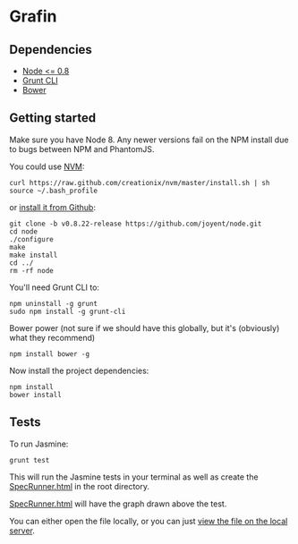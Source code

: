 # Grafin


## Dependencies

* [Node <= 0.8](http://nodejs.org/)
* [Grunt CLI](http://gruntjs.com/getting-started)
* [Bower](http://twitter.github.com/bower/)


## Getting started

Make sure you have Node 8. Any newer versions fail on the NPM install due to bugs between NPM and PhantomJS.

You could use [NVM](https://github.com/creationix/nvm):

	curl https://raw.github.com/creationix/nvm/master/install.sh | sh
	source ~/.bash_profile

 or [install it from Github](http://nodejs.org/dist/v0.8.22/):

	git clone -b v0.8.22-release https://github.com/joyent/node.git
	cd node
	./configure
	make
	make install
	cd ../
	rm -rf node


You'll need Grunt CLI to:
	
	npm uninstall -g grunt
	sudo npm install -g grunt-cli


Bower power (not sure if we should have this globally, but it's (obviously) what they recommend)

	npm install bower -g


Now install the project dependencies:

	npm install
	bower install


## Tests

To run Jasmine:
	
	grunt test

This will run the Jasmine tests in your terminal as well as create the [SpecRunner.html](http://127.0.0.1:9001/SpecRunner.html) in the root directory.

[SpecRunner.html](http://127.0.0.1:9001/SpecRunner.html) will have the graph drawn above the test.

You can either open the file locally, or you can just [view the file on the local server](http://127.0.0.1:9001/SpecRunner.html).